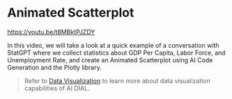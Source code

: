 # Animated Scatterplot

https://youtu.be/t8MBktPJZDY

In this video, we will take a look at a quick example of a conversation with StatGPT where we collect statistics about GDP Per Capita, Labor Force, and Unemployment Rate, and create an Animated Scatterplot using AI Code Generation and the Plotly library.

> Refer to [Data Visualization](../../tutorials/data-visualization) to learn more about data visualization capabilities of AI DIAL.